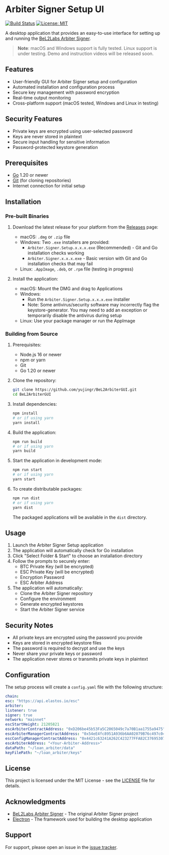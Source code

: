 # Arbiter Signer Setup UI

[![Build Status](https://github.com/yujingr/BeL2ArbiterGUI/workflows/Build%20and%20Release%20Electron%20App/badge.svg)](https://github.com/yujingr/BeL2ArbiterGUI/actions)
[![License: MIT](https://img.shields.io/badge/License-MIT-yellow.svg)](https://opensource.org/licenses/MIT)

A desktop application that provides an easy-to-use interface for setting up and running the [BeL2Labs Arbiter Signer](https://github.com/BeL2Labs/Arbiter_Signer).

> **Note**: macOS and Windows support is fully tested. Linux support is under testing. Demo and instruction videos will be released soon.

## Features

- User-friendly GUI for Arbiter Signer setup and configuration
- Automated installation and configuration process
- Secure key management with password encryption
- Real-time output monitoring
- Cross-platform support (macOS tested, Windows and Linux in testing)

## Security Features

- Private keys are encrypted using user-selected password
- Keys are never stored in plaintext
- Secure input handling for sensitive information
- Password-protected keystore generation

## Prerequisites

- [Go](https://go.dev/dl/) 1.20 or newer
- [Git](https://git-scm.com/downloads) (for cloning repositories)
- Internet connection for initial setup

## Installation

### Pre-built Binaries

1. Download the latest release for your platform from the [Releases](https://github.com/yourusername/arbiter-signer-ui/releases) page:

   - macOS: `.dmg` or `.zip` file
   - Windows: Two `.exe` installers are provided:
     - `Arbiter.Signer.Setup.x.x.x.exe` (Recommended) - Git and Go installation checks working
     - `Arbiter.Signer.x.x.x.exe` - Basic version with Git and Go installation checks that may fail
   - Linux: `.AppImage`, `.deb`, or `.rpm` file (testing in progress)

2. Install the application:
   - macOS: Mount the DMG and drag to Applications
   - Windows:
     - Run the `Arbiter.Signer.Setup.x.x.x.exe` installer
     - Note: Some antivirus/security software may incorrectly flag the keystore-generator. You may need to add an exception or temporarily disable the antivirus during setup
   - Linux: Use your package manager or run the AppImage

### Building from Source

1. Prerequisites:

   - Node.js 16 or newer
   - npm or yarn
   - Git
   - Go 1.20 or newer

2. Clone the repository:

   ```bash
   git clone https://github.com/yujingr/BeL2ArbiterGUI.git
   cd BeL2ArbiterGUI
   ```

3. Install dependencies:

   ```bash
   npm install
   # or if using yarn
   yarn install
   ```

4. Build the application:

   ```bash
   npm run build
   # or if using yarn
   yarn build
   ```

5. Start the application in development mode:

   ```bash
   npm run start
   # or if using yarn
   yarn start
   ```

6. To create distributable packages:
   ```bash
   npm run dist
   # or if using yarn
   yarn dist
   ```
   The packaged applications will be available in the `dist` directory.

## Usage

1. Launch the Arbiter Signer Setup application
2. The application will automatically check for Go installation
3. Click "Select Folder & Start" to choose an installation directory
4. Follow the prompts to securely enter:
   - BTC Private Key (will be encrypted)
   - ESC Private Key (will be encrypted)
   - Encryption Password
   - ESC Arbiter Address
5. The application will automatically:
   - Clone the Arbiter Signer repository
   - Configure the environment
   - Generate encrypted keystores
   - Start the Arbiter Signer service

## Security Notes

- All private keys are encrypted using the password you provide
- Keys are stored in encrypted keystore files
- The password is required to decrypt and use the keys
- Never share your private keys or password
- The application never stores or transmits private keys in plaintext

## Configuration

The setup process will create a `config.yaml` file with the following structure:

```yaml
chain:
esc: "https://api.elastos.io/esc"
arbiter:
listener: true
signer: true
network: "mainnet"
escStartHeight: 21205821
escArbiterContractAddress: "0xD206be45b53Fa5C2065049c7a70B1aa1755a9475"
escArbiterManagerContractAddress: "0x54eE4fc8951A936b6AA02079B76c497c0471c52A"
escConfigManagerContractAddress: "0x4421c63241A262C423277FFA82C376953072d25f"
escArbiterAddress: "<Your-Arbiter-Address>"
dataPath: "~/loan_arbiter/data"
keyFilePath: "~/loan_arbiter/keys"
```

## License

This project is licensed under the MIT License - see the [LICENSE](LICENSE) file for details.

## Acknowledgments

- [BeL2Labs Arbiter Signer](https://github.com/BeL2Labs/Arbiter_Signer) - The original Arbiter Signer project
- [Electron](https://www.electronjs.org/) - The framework used for building the desktop application

## Support

For support, please open an issue in the [issue tracker](https://github.com/yujingr/BeL2ArbiterGUI/issues).
